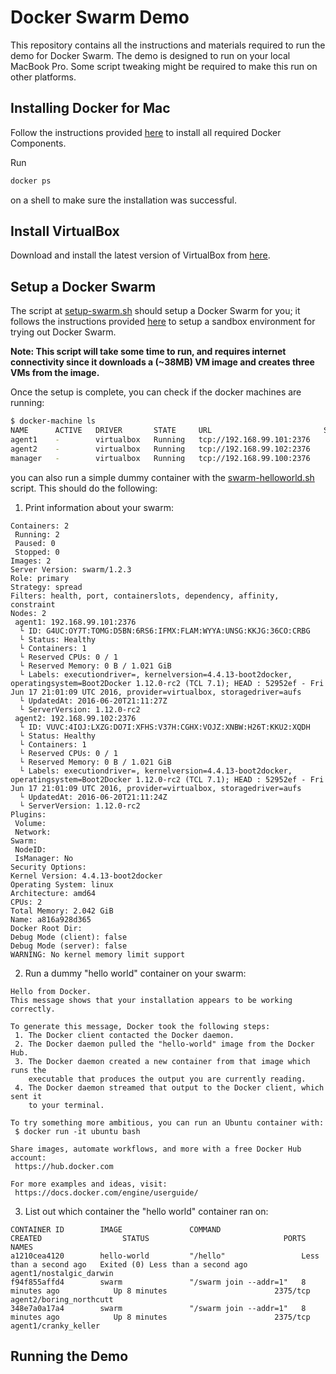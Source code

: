 # Docker Swarm Demo

This repository contains all the instructions and materials required to run the
demo for Docker Swarm. The demo is designed to run on your local MacBook Pro.
Some script tweaking might be required to make this run on other platforms.

## Installing Docker for Mac

Follow the instructions provided 
[here](https://docs.docker.com/docker-for-mac/) to install all 
required Docker Components.

Run

```bash
docker ps
```

on a shell to make sure the installation was successful.

## Install VirtualBox

Download and install the latest version of VirtualBox from
[here](https://www.virtualbox.org/wiki/Downloads).

## Setup a Docker Swarm

The script at [setup-swarm.sh](setup-swarm.sh) should setup a Docker Swarm for
you; it follows the instructions provided 
[here](https://docs.docker.com/swarm/install-w-machine/) to setup a sandbox
environment for trying out Docker Swarm.

**Note: This script will take some time to run, and requires internet 
connectivity since it downloads a (~38MB) VM image and creates three VMs from
the image.**

Once the setup is complete, you can check if the docker machines are running:

```bash
$ docker-machine ls
NAME      ACTIVE   DRIVER       STATE     URL                         SWARM   DOCKER        ERRORS
agent1    -        virtualbox   Running   tcp://192.168.99.101:2376           v1.12.0-rc2
agent2    -        virtualbox   Running   tcp://192.168.99.102:2376           v1.12.0-rc2
manager   -        virtualbox   Running   tcp://192.168.99.100:2376           v1.12.0-rc2
```

you can also run a simple dummy container with the 
[swarm-helloworld.sh](swarm-helloworld.sh) script. This should do the following:

1. Print information about your swarm:

```
Containers: 2
 Running: 2
 Paused: 0
 Stopped: 0
Images: 2
Server Version: swarm/1.2.3
Role: primary
Strategy: spread
Filters: health, port, containerslots, dependency, affinity, constraint
Nodes: 2
 agent1: 192.168.99.101:2376
  └ ID: G4UC:OY7T:TOMG:D5BN:6RS6:IFMX:FLAM:WYYA:UNSG:KKJG:36CO:CRBG
  └ Status: Healthy
  └ Containers: 1
  └ Reserved CPUs: 0 / 1
  └ Reserved Memory: 0 B / 1.021 GiB
  └ Labels: executiondriver=, kernelversion=4.4.13-boot2docker, operatingsystem=Boot2Docker 1.12.0-rc2 (TCL 7.1); HEAD : 52952ef - Fri Jun 17 21:01:09 UTC 2016, provider=virtualbox, storagedriver=aufs
  └ UpdatedAt: 2016-06-20T21:11:27Z
  └ ServerVersion: 1.12.0-rc2
 agent2: 192.168.99.102:2376
  └ ID: VUVC:4IOJ:LXZG:DO7I:XFHS:V37H:CGHX:VOJZ:XNBW:H26T:KKU2:XQDH
  └ Status: Healthy
  └ Containers: 1
  └ Reserved CPUs: 0 / 1
  └ Reserved Memory: 0 B / 1.021 GiB
  └ Labels: executiondriver=, kernelversion=4.4.13-boot2docker, operatingsystem=Boot2Docker 1.12.0-rc2 (TCL 7.1); HEAD : 52952ef - Fri Jun 17 21:01:09 UTC 2016, provider=virtualbox, storagedriver=aufs
  └ UpdatedAt: 2016-06-20T21:11:24Z
  └ ServerVersion: 1.12.0-rc2
Plugins:
 Volume:
 Network:
Swarm:
 NodeID:
 IsManager: No
Security Options:
Kernel Version: 4.4.13-boot2docker
Operating System: linux
Architecture: amd64
CPUs: 2
Total Memory: 2.042 GiB
Name: a816a928d365
Docker Root Dir:
Debug Mode (client): false
Debug Mode (server): false
WARNING: No kernel memory limit support
```

2. Run a dummy "hello world" container on your swarm:

```
Hello from Docker.
This message shows that your installation appears to be working correctly.

To generate this message, Docker took the following steps:
 1. The Docker client contacted the Docker daemon.
 2. The Docker daemon pulled the "hello-world" image from the Docker Hub.
 3. The Docker daemon created a new container from that image which runs the
    executable that produces the output you are currently reading.
 4. The Docker daemon streamed that output to the Docker client, which sent it
    to your terminal.

To try something more ambitious, you can run an Ubuntu container with:
 $ docker run -it ubuntu bash

Share images, automate workflows, and more with a free Docker Hub account:
 https://hub.docker.com

For more examples and ideas, visit:
 https://docs.docker.com/engine/userguide/
```

3. List out which container the "hello world" container ran on:

```
CONTAINER ID        IMAGE               COMMAND                  CREATED                  STATUS                              PORTS               NAMES
a1210cea4120        hello-world         "/hello"                 Less than a second ago   Exited (0) Less than a second ago                       agent1/nostalgic_darwin
f94f855affd4        swarm               "/swarm join --addr=1"   8 minutes ago            Up 8 minutes                        2375/tcp            agent2/boring_northcutt
348e7a0a17a4        swarm               "/swarm join --addr=1"   8 minutes ago            Up 8 minutes                        2375/tcp            agent1/cranky_keller
```

## Running the Demo


